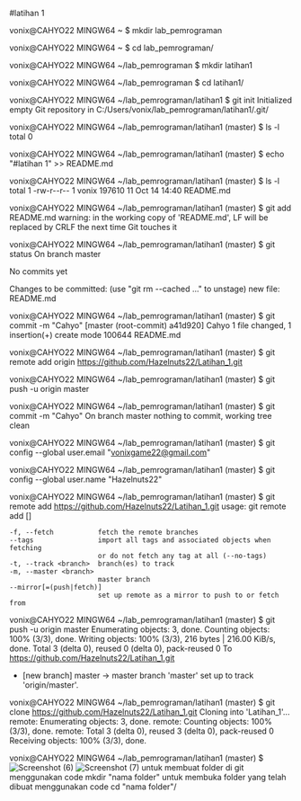 #latihan 1

vonix@CAHYO22 MINGW64 ~
$ mkdir lab_pemrograman

vonix@CAHYO22 MINGW64 ~
$ cd lab_pemrograman/

vonix@CAHYO22 MINGW64 ~/lab_pemrograman
$ mkdir latihan1

vonix@CAHYO22 MINGW64 ~/lab_pemrograman
$ cd latihan1/

vonix@CAHYO22 MINGW64 ~/lab_pemrograman/latihan1
$ git init
Initialized empty Git repository in C:/Users/vonix/lab_pemrograman/latihan1/.git/

vonix@CAHYO22 MINGW64 ~/lab_pemrograman/latihan1 (master)
$ ls -l
total 0

vonix@CAHYO22 MINGW64 ~/lab_pemrograman/latihan1 (master)
$ echo "#latihan 1" >> README.md

vonix@CAHYO22 MINGW64 ~/lab_pemrograman/latihan1 (master)
$ ls -l
total 1
-rw-r--r-- 1 vonix 197610 11 Oct 14 14:40 README.md

vonix@CAHYO22 MINGW64 ~/lab_pemrograman/latihan1 (master)
$ git add README.md
warning: in the working copy of 'README.md', LF will be replaced by CRLF the next time Git touches it

vonix@CAHYO22 MINGW64 ~/lab_pemrograman/latihan1 (master)
$ git status
On branch master

No commits yet

Changes to be committed:
  (use "git rm --cached <file>..." to unstage)
        new file:   README.md


vonix@CAHYO22 MINGW64 ~/lab_pemrograman/latihan1 (master)
$ git commit -m "Cahyo"
[master (root-commit) a41d920] Cahyo
 1 file changed, 1 insertion(+)
 create mode 100644 README.md

vonix@CAHYO22 MINGW64 ~/lab_pemrograman/latihan1 (master)
$ git remote add origin https://github.com/Hazelnuts22/Latihan_1.git

vonix@CAHYO22 MINGW64 ~/lab_pemrograman/latihan1 (master)
$ git push -u origin master


vonix@CAHYO22 MINGW64 ~/lab_pemrograman/latihan1 (master)
$ git commit -m "Cahyo"
On branch master
nothing to commit, working tree clean

vonix@CAHYO22 MINGW64 ~/lab_pemrograman/latihan1 (master)
$ git config --global user.email "vonixgame22@gmail.com"

vonix@CAHYO22 MINGW64 ~/lab_pemrograman/latihan1 (master)
$ git config --global user.name "Hazelnuts22"

vonix@CAHYO22 MINGW64 ~/lab_pemrograman/latihan1 (master)
$ git remote add https://github.com/Hazelnuts22/Latihan_1.git
usage: git remote add [<options>] <name> <url>

    -f, --fetch           fetch the remote branches
    --tags                import all tags and associated objects when fetching
                          or do not fetch any tag at all (--no-tags)
    -t, --track <branch>  branch(es) to track
    -m, --master <branch>
                          master branch
    --mirror[=(push|fetch)]
                          set up remote as a mirror to push to or fetch from


vonix@CAHYO22 MINGW64 ~/lab_pemrograman/latihan1 (master)
$ git push -u origin master
Enumerating objects: 3, done.
Counting objects: 100% (3/3), done.
Writing objects: 100% (3/3), 216 bytes | 216.00 KiB/s, done.
Total 3 (delta 0), reused 0 (delta 0), pack-reused 0
To https://github.com/Hazelnuts22/Latihan_1.git
 * [new branch]      master -> master
branch 'master' set up to track 'origin/master'.

vonix@CAHYO22 MINGW64 ~/lab_pemrograman/latihan1 (master)
$ git clone https://github.com/Hazelnuts22/Latihan_1.git
Cloning into 'Latihan_1'...
remote: Enumerating objects: 3, done.
remote: Counting objects: 100% (3/3), done.
remote: Total 3 (delta 0), reused 3 (delta 0), pack-reused 0
Receiving objects: 100% (3/3), done.

vonix@CAHYO22 MINGW64 ~/lab_pemrograman/latihan1 (master)
$
![Screenshot (6)](https://user-images.githubusercontent.com/115677959/195798020-7db13e56-f853-485d-9c6c-93016dee93aa.png)
![Screenshot (7)](https://user-images.githubusercontent.com/115677959/195798030-6358f161-da59-4665-af4f-f3689bd34167.png)
untuk membuat folder di git menggunakan code mkdir "nama folder"
untuk membuka folder yang telah dibuat menggunakan code cd "nama folder"/

